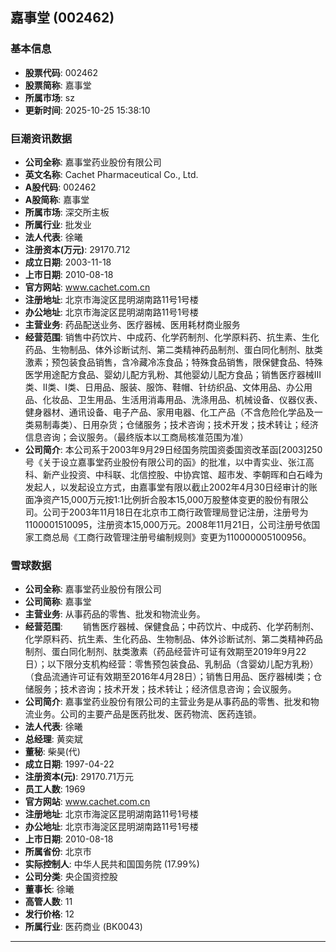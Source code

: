 ## 嘉事堂 (002462)

### 基本信息

- **股票代码**: 002462
- **股票简称**: 嘉事堂
- **所属市场**: sz
- **更新时间**: 2025-10-25 15:38:10

### 巨潮资讯数据

- **公司全称**: 嘉事堂药业股份有限公司
- **英文名称**: Cachet Pharmaceutical Co., Ltd.
- **A股代码**: 002462
- **A股简称**: 嘉事堂
- **所属市场**: 深交所主板
- **所属行业**: 批发业
- **法人代表**: 徐曦
- **注册资本(万元)**: 29170.712
- **成立日期**: 2003-11-18
- **上市日期**: 2010-08-18
- **官方网站**: www.cachet.com.cn
- **注册地址**: 北京市海淀区昆明湖南路11号1号楼
- **办公地址**: 北京市海淀区昆明湖南路11号1号楼
- **主营业务**: 药品配送业务、医疗器械、医用耗材商业服务
- **经营范围**: 销售中药饮片、中成药、化学药制剂、化学原料药、抗生素、生化药品、生物制品、体外诊断试剂、第二类精神药品制剂、蛋白同化制剂、肽类激素；预包装食品销售，含冷藏冷冻食品；特殊食品销售，限保健食品、特殊医学用途配方食品、婴幼儿配方乳粉、其他婴幼儿配方食品；销售医疗器械III类、II类、I类、日用品、服装、服饰、鞋帽、针纺织品、文体用品、办公用品、化妆品、卫生用品、生活用消毒用品、洗涤用品、机械设备、仪器仪表、健身器材、通讯设备、电子产品、家用电器、化工产品（不含危险化学品及一类易制毒类）、日用杂货；仓储服务；技术咨询；技术开发；技术转让；经济信息咨询；会议服务。（最终版本以工商局核准范围为准）
- **公司简介**: 本公司系于2003年9月29日经国务院国资委国资改革函[2003]250号《关于设立嘉事堂药业股份有限公司的函》的批准，以中青实业、张江高科、新产业投资、中科联、北信控股、中协宾馆、超市发、李朝晖和白石峰为发起人，以发起设立方式，由嘉事堂有限以截止2002年4月30日经审计的账面净资产15,000万元按1:1比例折合股本15,000万股整体变更的股份有限公司。公司于2003年11月18日在北京市工商行政管理局登记注册，注册号为1100001510095，注册资本15,000万元。2008年11月21日，公司注册号依国家工商总局《工商行政管理注册号编制规则》变更为110000005100956。

### 雪球数据

- **公司全称**: 嘉事堂药业股份有限公司
- **公司简称**: 嘉事堂
- **主营业务**: 从事药品的零售、批发和物流业务。
- **经营范围**: 　　销售医疗器械、保健食品；中药饮片、中成药、化学药制剂、化学原料药、抗生素、生化药品、生物制品、体外诊断试剂、第二类精神药品制剂、蛋白同化制剂、肽类激素（药品经营许可证有效期至2019年9月22日）；以下限分支机构经营：零售预包装食品、乳制品（含婴幼儿配方乳粉）（食品流通许可证有效期至2016年4月28日）；销售日用品、医疗器械I类；仓储服务；技术咨询；技术开发；技术转让；经济信息咨询；会议服务。
- **公司简介**: 嘉事堂药业股份有限公司的主营业务是从事药品的零售、批发和物流业务。公司的主要产品是医药批发、医药物流、医药连锁。
- **法人代表**: 徐曦
- **总经理**: 黄奕斌
- **董秘**: 柴昊(代)
- **成立日期**: 1997-04-22
- **注册资本(元)**: 29170.71万元
- **员工人数**: 1969
- **官方网站**: www.cachet.com.cn
- **注册地址**: 北京市海淀区昆明湖南路11号1号楼
- **办公地址**: 北京市海淀区昆明湖南路11号1号楼
- **上市日期**: 2010-08-18
- **所属省份**: 北京市
- **实际控制人**: 中华人民共和国国务院 (17.99%)
- **公司分类**: 央企国资控股
- **董事长**: 徐曦
- **高管人数**: 11
- **发行价格**: 12
- **所属行业**: 医药商业 (BK0043)

---